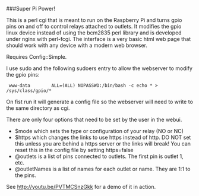 ###Super Pi Power!

This is a perl cgi that is meant to run on the Raspberry Pi and turns gpio pins on and off to control relays attached to outlets. 
It modifies the gpio linux device instead of using the bcm2835 perl library and is developed under nginx with perl-fcgi.
The interface is a very basic html web page that should work with any device with a modern web browser. 

Requires Config::Simple.

I use sudo and the following sudoers entry to allow the webserver to modify the gpio pins:

     www-data        ALL=(ALL) NOPASSWD:/bin/bash -c echo * > /sys/class/gpio/*

On fist run it will generate a config file so the webserver will need to write to the same directory as cgi.

There are only four options that need to be set by the user in the webui.
* $mode which sets the type or configuration of your relay (NO or NC)
* $https which changes the links to use https instead of http. DO NOT set this unless you are behind a https server or the links will break! You can reset this in the config file by setting https=false
* @outlets is a list of pins connected to outlets. The first pin is outlet 1, etc. 
* @outletNames is a list of names for each outlet or name. They are 1:1 to the pins. 


See http://youtu.be/PVTMCSnzGkk for a demo of it in action. 
